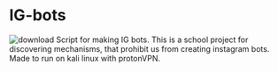 # IG-bots
![download](https://user-images.githubusercontent.com/108949610/230910164-086811a9-b5be-4632-9a5f-7a8e74889f19.png)
Script for making IG bots.
This is a school project for discovering mechanisms, that prohibit us from creating instagram bots.
Made to run on kali linux with protonVPN.
